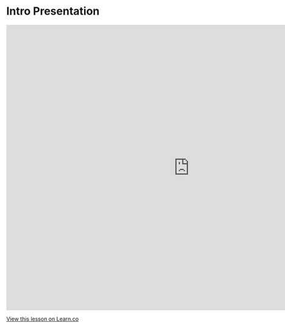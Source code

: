 # Intro Presentation

<iframe src="https://docs.google.com/presentation/d/1y8j5l2DYuEk-MtCyqRC22HKtDyRSg89-bcwyz0Q0Gbc/embed?start=true&loop=true&delayms=60000" frameborder="0" width="960" height="749" allowfullscreen="true" mozallowfullscreen="true" webkitallowfullscreen="true"></iframe>

<a href='https://learn.co/lessons/pc-ios-introDeck' data-visibility='hidden'>View this lesson on Learn.co</a>
